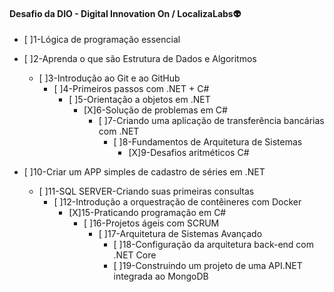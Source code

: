#### **Desafio da DIO - Digital Innovation On**​ ​/​ ​L​o​c​a​l​i​z​a​L​a​b​s:alien:

- [ ]1-Lógica de programação essencial

- [ ]2-Aprenda o que são Estrutura de Dados e Algoritmos
  - [ ]3-Introdução ao Git e ao GitHub
    - [ ]4-Primeiros passos com .NET + C#
      - [ ]5-Orientação a objetos em .NET
        - [X]6-Solução de problemas em C#
          - [ ]7-Criando uma aplicação de transferência bancárias com .NET
            - [ ]8-Fundamentos de Arquitetura de Sistemas
              - [X]9-Desafios aritméticos C#

- [ ]10-Criar um APP simples de cadastro de séries em .NET
  - [ ]11-SQL SERVER-Criando suas primeiras consultas
    - [ ]12-Introdução a orquestração de contêineres com Docker
      - [X]15-Praticando programação em C#
        - [ ]16-Projetos ágeis com SCRUM
          - [ ]17-Arquitetura de Sistemas Avançado
            - [ ]18-Configuração da arquitetura back-end com .NET Core
            - [ ]19-Construindo um projeto de uma API.NET integrada ao MongoDB

